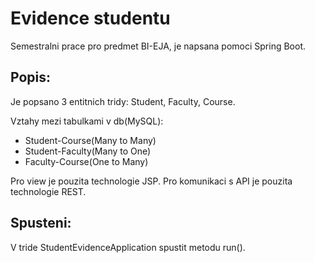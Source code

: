 # Evidence studentu

Semestralni prace pro predmet BI-EJA, je napsana pomoci Spring Boot.

## Popis:

Je popsano 3 entitnich tridy: Student, Faculty, Course. 

Vztahy mezi tabulkami v db(MySQL):

* Student-Course(Many to Many)
* Student-Faculty(Many to One)
* Faculty-Course(One to Many)


Pro view je pouzita technologie JSP. 
Pro komunikaci s API je pouzita technologie REST.

## Spusteni:

V tride StudentEvidenceApplication spustit metodu run().
